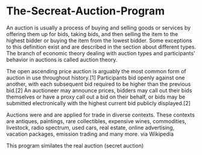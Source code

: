 # The-Secreat-Auction-Program

An auction is usually a process of buying and selling goods or services by offering them up for bids, taking bids, and then selling the item to the highest bidder or buying the item from the lowest bidder. Some exceptions to this definition exist and are described in the section about different types. The branch of economic theory dealing with auction types and participants' behavior in auctions is called auction theory.

The open ascending price auction is arguably the most common form of auction in use throughout history.[1] Participants bid openly against one another, with each subsequent bid required to be higher than the previous bid.[2] An auctioneer may announce prices, bidders may call out their bids themselves or have a proxy call out a bid on their behalf, or bids may be submitted electronically with the highest current bid publicly displayed.[2]

Auctions were and are applied for trade in diverse contexts. These contexts are antiques, paintings, rare collectibles, expensive wines, commodities, livestock, radio spectrum, used cars, real estate, online advertising, vacation packages, emission trading and many more. via Wikipedia


This program similates the real auction (secret auction)
